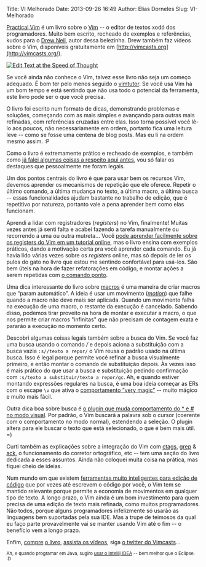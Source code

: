 Title: VI Melhorado
Date: 2013-09-26 16:49
Author: Elias Dorneles
Slug: VI-Melhorado

[Practical Vim](http://pragprog.com/book/dnvim/practical-vim) é um livro sobre
o [Vim](http://www.vim.org/) -- o editor de textos xodó dos programadores.
Muito bem escrito, recheado de exemplos e referências, kudos para o [Drew
Neil](http://drewneil.com/), autor dessa belezinha.  Drew também faz vídeos
sobre o Vim, disponíveis gratuitamente em
[http://vimcasts.org](http://vimcasts.org/).

[![Edit Text at the Speed of
Thought](http://eljunior.files.wordpress.com/2013/09/dnvim.jpg?w=250 "Practical
Vim")](http://pragprog.com/book/dnvim/practical-vim)


Se você ainda não conhece o Vim, talvez esse livro não seja um começo
adequado. É bom ter pelo menos seguido o
[vimtutor](http://linuxcommand.org/man_pages/vimtutor1.html). Se você
usa Vim há um bom tempo e está sentindo que não usa todo o potencial da
ferramenta, este livro pode ser o que você precisa.


O livro foi escrito num formato de dicas, demonstrando problemas e
soluções, começando com as mais simples e avançando para outras mais
refinadas, com referências cruzadas entre elas. Isso torna possível você
lê-lo aos poucos, não necessariamente em ordem, portanto fica uma
leitura leve -- como se fosse uma centena de blog posts. Mas eu li na
ordem mesmo assim. :P


Como o livro é extremamente prático e recheado de exemplos, e também como [já
falei algumas coisas a respeito aqui
antes](https://eljunior.wordpress.com/2013/04/07/coisas-sobre-o-vim-que-gostaria-de-ter-sabido-antes/),
vou só falar os destaques que pessoalmente me foram legais.


Um dos pontos centrais do livro é que para usar bem os recursos Vim,
devemos aprender os mecanismos de repetição que ele oferece. Repetir o
último comando, a última mudança no texto, a última macro, a última
busca -- essas funcionalidades ajudam bastante no trabalho de edição,
que é repetitivo por natureza, portanto vale a pena aprender bem como
elas funcionam.


Aprendi a lidar com registradores (*registers*) no Vim, finalmente!  Muitas
vezes antes já senti falta e acabei fazendo a tarefa manualmente ou recorrendo
a uma ou outra mutreta... Você [pode aprender facilmente sobre os registers do
Vim em um tutorial online](http://usevim.com/2012/04/13/registers/), mas o
livro ensina com exemplos práticos, dando a motivação certa pra você aprender
cada comando. Eu já havia lido várias vezes sobre os *registers* online, mas só
depois de ler os pulos do gato no livro que estou me sentindo confortável para
usá-los. São bem úteis na hora de fazer refatorações em código, e montar ações
a serem repetidas com [o comando
ponto](http://stackoverflow.com/questions/7325052/can-someone-explain-to-me-why-the-dot-command-is-so-useful-in-vim).


Uma dica interessante do livro sobre
[macros](http://usevim.com/2012/08/10/macros/) é uma maneira de criar
macros que “param automático”. A ideia é usar um movimento
(*[motion](http://vimdoc.sourceforge.net/htmldoc/motion.html)*) que
falhe quando a macro não deve mais ser aplicada. Quando um movimento
falha na execução de uma macro, o restante da execução é cancelado.
Sabendo disso, podemos tirar proveito na hora de montar e executar a
macro, o que nos permite criar macros "infinitas" que não precisam de
contagem exata e pararão a execução no momento certo.

Descobri algumas coisas legais também sobre a busca do Vim. Se você faz uma
busca usando o comando */* e depois aciona a substituição com a busca vazia
`:s//texto a repor/` o Vim reusa o padrão usado na última busca. Isso é legal
porque permite você refinar a busca visualmente primeiro, e então montar o
comando de substituição depois. Às vezes isso é mais prático do que usar a
busca e substituição pedindo confirmação com `:s/texto a substituir/texto a
repor/gc`. Ah, e quando estiver montando expressões regulares na busca, é uma
boa ideia começar as ERs com o escape `\v` que ativa o [comportamento ”very
magic”](http://www.malloc.co/vim/using-very-magic-to-make-vim-regular-expressions-cleaner/)
-- muito mágico e muito mais fácil.

Outra dica boa sobre busca é [o plugin que muda comportamento do \* e \# no
modo visual](https://github.com/nelstrom/vim-visual-star-search). Por padrão, o
Vim buscará a palavra sob o cursor (coerente com o comportamento no modo
normal), estendendo a seleção. O plugin altera para ele buscar o texto que está
selecionado, o que é bem mais útil. =)



Curti também as explicações sobre a integração do Vim com
[ctags](http://ctags.sourceforge.net/),
[grep](http://en.wikipedia.org/wiki/Grep) & [ack](http://beyondgrep.com/), o
funcionamento do corretor ortográfico, etc -- tem uma seção do livro dedicada a
esses assuntos. Ainda não coloquei muita coisa na prática, mas fiquei cheio de
ideias.



Num mundo em que existem [ferramentas muito inteligentes para edição de
código](http://www.jetbrains.com/idea/) que por vezes até escrevem o código por
você, o Vim tem se mantido relevante porque permite a economia de movimentos em
qualquer tipo de texto. A longo prazo, o Vim ainda é um bom investimento para
quem precisa de uma edição de texto mais refinada, como muitos programadores.
Não todos, porque alguns programadores infelizmente só usarão as linguagens bem
suportadas pela sua IDE. Mas a trupe de teimosos da qual eu faço parte
provavelmente vai se manter usando Vim até o fim -- o benefício vem a longo
prazo.



Enfim, [compre](http://www.amazon.com/Practical-Vim-Thought-Pragmatic-Programmers/dp/1934356980)
[o livro](http://pragprog.com/book/dnvim/practical-vim), [assista os
vídeos](http://vimcasts.org/), siga [o twitter do
Vimcasts](https://twitter.com/vimcasts)...

<sub>Ah, e quando programar em Java, sugiro [usar o Intellij IDEA](http://confluence.jetbrains.com/display/IDEADEV/EAP) -- bem melhor que o Eclipse. :D</sub>
